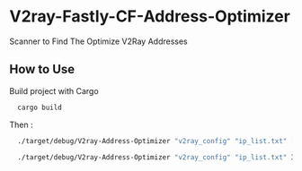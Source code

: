 # V2ray-Fastly-CF-Address-Optimizer
Scanner to Find The Optimize V2Ray Addresses

## How to Use

Build project with Cargo

```bash
  cargo build
```

Then :

```bash
  ./target/debug/V2ray-Address-Optimizer "v2ray_config" "ip_list.txt" [timeout_ms]
```
```bash
  ./target/debug/V2ray-Address-Optimizer "v2ray_config" "ip_list.txt" 3000
```